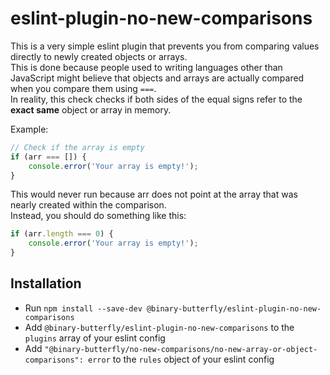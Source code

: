 # eslint-plugin-no-new-comparisons

This is a very simple eslint plugin that prevents you from comparing values directly to newly created
objects or arrays.  
This is done because people used to writing languages other than JavaScript might believe that objects and
arrays are actually compared when you compare them using `===`.  
In reality, this check checks if both sides of the equal signs refer to the **exact same** object or array
in memory.

Example:

```js
// Check if the array is empty
if (arr === []) {
    console.error('Your array is empty!');
}
```

This would never run because arr does not point at the array that was nearly created within the comparison.  
Instead, you should do something like this:

```js
if (arr.length === 0) {
    console.error('Your array is empty!');
}
```

## Installation

- Run `npm install --save-dev @binary-butterfly/eslint-plugin-no-new-comparisons`
- Add `@binary-butterfly/eslint-plugin-no-new-comparisons` to the `plugins` array of your eslint config
- Add `"@binary-butterfly/no-new-comparisons/no-new-array-or-object-comparisons": error` to the `rules` object of your
  eslint config
